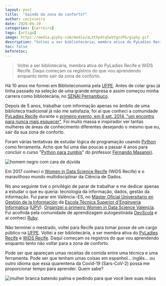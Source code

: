 ```yaml
---
layout: post
title:  "Saindo da zona de conforto?"
author: cecivieira
date: 2020-04-19
categories: [carreira]
tags: [artigo]
image: https://media.giphy.com/media/aLXthp4tqSwVYgzzPG/giphy.gif
description: "Voltei a ser bibliotecária, membra ativa do PyLadies Recife e WiDS Recife. Daqui começam os registros do que vou aprendendo enquanto tento sair da zona de conforto."
toc: false
beforetoc:
---
```

> Voltei a ser bibliotecária, membra ativa do PyLadies Recife e WiDS Recife. Daqui começam os registros do que vou aprendendo enquanto tento sair da zona de conforto.

Há 10 anos me formei em Biblioteconomia pela [UFPE](https://www.ufpe.br/). Antes de colar grau já tinha passado na seleção de uma grande empresa e assim começou minha carrera como bibliotecária, no [SENAI Pernambuco](http://www.pe.senai.br/).

Depois de 5 anos, trabalhar com informação apenas no âmbito de uma biblioteca tradicional já não me satisfazia, foi aí que conheci a comunidade [PyLadies Recife](https://www.instagram.com/pyladiesrecife/) durante o [primeiro evento, em 6 set. 2014, "um encontro para nunca mais esquecer"](http://brasil.pyladies.com/2014/09/19/primeiro-encontro-recife/). Foi muito massa e inspirador ver tantas mulheres de áreas de conhecimento diferentes desejando o mesmo que eu, sair da sua zona de conforto.

Foram várias tentativas de estudar lógica de programação usando [Python](https://www.python.org/) como ferramenta. Acho que fui uma das poucas a passar 4 anos para concluir o curso "[Python para zumbis](https://www.pycursos.com/python-para-zumbis/)" do professor [Fernando Masanori](https://twitter.com/fmasanori).

![homem negro com cara de dúvida](https://media.giphy.com/media/CiYImHHBivpAs/giphy.gif)

Em 2017 conheci o [Women in Data Science Recife](https://www.instagram.com/widsrecife/) (WiDS Recife) e o maravilhoso mundo multidisciplinar da Ciência de Dados.

No ano seguinte tive o privilégio de parar de trabalhar e me dedicar apenas a estudar o que eu queria: tecnologia da informação, dados, gestão da informação. Fui parar em Valência - ES, no [Máster Oficial Universitario en Gestión de la Información](http://mugi.webs.upv.es/) da [Escola Tècnica Superior d'Enginyeria Informàtica](https://www.inf.upv.es/www/etsinf/es/) ([UPV](http://www.upv.es/)). [Organizei o primeiro Women in Data Science Valencia](https://widsvalencia.vlctechhub.org/). Fui acolhida pela comunidade de aprendizagem autogestinada [DevScola](https://devscola.org/) e aí conheci [Ruby](https://www.ruby-lang.org/pt/about/).

Não terminei o mestrado, voltei para Recife para tomar posse de um cargo público na [UFPE](https://www.ufpe.br/). Voltei a ser bibliotecária, a ser membra ativa do [PyLadies Recife](http://twitter.com/pyladies_recife) e [WiDS Recife](http://twitter.com/widsrecife). Daqui começam os registros do que vou aprendendo enquanto tento não voltar para a zona de conforto.

Pode ser que apareçam umas receitas de comida entre uma técnica e uma ferramenta. Pode ser que tenham umas coisas em espanhol… inglês… ou outro idioma que essa quarentena da Covid-19 (Sars-CoV-2) possa me proporcionar tempo para aprender. Quem sabe?

![mulher branca batendo palma e pedindo para que você lave suas mãos](https://media.giphy.com/media/cj2Jay0wKyqFgprCUM/giphy.gif)